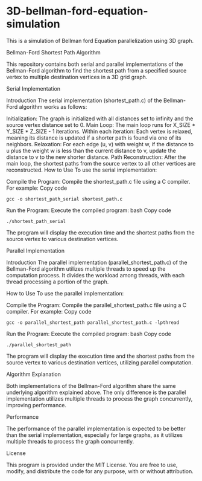 # 3D-bellman-ford-equation-simulation
This is a simulation of Bellman ford Equation parallelization using 3D graph. 

Bellman-Ford Shortest Path Algorithm

This repository contains both serial and parallel implementations of the Bellman-Ford algorithm to find the shortest path from a specified source vertex to multiple destination vertices in a 3D grid graph.

Serial Implementation

Introduction
The serial implementation (shortest_path.c) of the Bellman-Ford algorithm works as follows:

Initialization: The graph is initialized with all distances set to infinity and the source vertex distance set to 0.
Main Loop: The main loop runs for X_SIZE * Y_SIZE * Z_SIZE - 1 iterations. Within each iteration:
Each vertex is relaxed, meaning its distance is updated if a shorter path is found via one of its neighbors.
Relaxation: For each edge (u, v) with weight w, if the distance to u plus the weight w is less than the current distance to v, update the distance to v to the new shorter distance.
Path Reconstruction: After the main loop, the shortest paths from the source vertex to all other vertices are reconstructed.
How to Use
To use the serial implementation:

Compile the Program: Compile the shortest_path.c file using a C compiler. For example:
Copy code
```
gcc -o shortest_path_serial shortest_path.c
```
Run the Program: Execute the compiled program:
bash
Copy code
```
./shortest_path_serial
```
The program will display the execution time and the shortest paths from the source vertex to various destination vertices.

Parallel Implementation

Introduction
The parallel implementation (parallel_shortest_path.c) of the Bellman-Ford algorithm utilizes multiple threads to speed up the computation process. It divides the workload among threads, with each thread processing a portion of the graph.

How to Use
To use the parallel implementation:

Compile the Program: Compile the parallel_shortest_path.c file using a C compiler. For example:
Copy code
```
gcc -o parallel_shortest_path parallel_shortest_path.c -lpthread
```
Run the Program: Execute the compiled program:
bash
Copy code
```
./parallel_shortest_path
```
The program will display the execution time and the shortest paths from the source vertex to various destination vertices, utilizing parallel computation.

Algorithm Explanation

Both implementations of the Bellman-Ford algorithm share the same underlying algorithm explained above. The only difference is the parallel implementation utilizes multiple threads to process the graph concurrently, improving performance.

Performance

The performance of the parallel implementation is expected to be better than the serial implementation, especially for large graphs, as it utilizes multiple threads to process the graph concurrently.

License

This program is provided under the MIT License. You are free to use, modify, and distribute the code for any purpose, with or without attribution.
